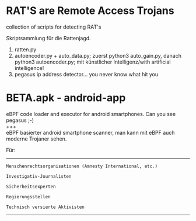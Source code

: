 # RAT'S are Remote Access Trojans  
collection of scripts for detecting RAT's  

Skriptsammlung für die Rattenjagd.  
1. ratten.py  
2. autoencoder.py + auto_data.py; zuerst python3 auto_gain.py, danach python3 autoencoder.py; mit künstlicher Intelligenz/with artificial intelligence! 
3. pegasus ip address detector... you never know what hit you
# BETA.apk - android-app
eBPF code loader and executor for android smartphones. Can you see pegasus ;-)  
+++  
eBPF basierter android smartphone scanner, man kann mit eBPF auch moderne Trojaner sehen.  

Für:  

________________________________________________________________________________
    Menschenrechtsorganisationen (Amnesty International, etc.)

    Investigativ-Journalisten

    Sicherheitsexperten

    Regierungsstellen

    Technisch versierte Aktivisten
________________________________________________________________________________
